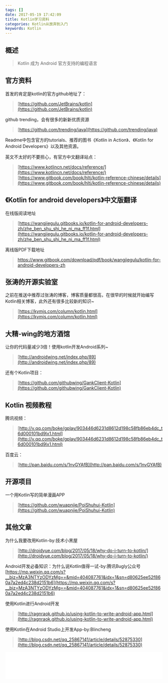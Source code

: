 ```yaml
---
tags: []
date: 2017-05-19 17:42:09
title: Kotlin学习资料
categories: Kotlin从放弃到入门
keywords: Kotlin
---
```

## 概述
> Kotlin 成为 Android 官方支持的编程语言


<!-- more -->

## 官方资料

首发的肯定是kotlin的官方github地址了：
> [https://github.com/JetBrains/kotlin](https://github.com/JetBrains/kotlin)

github trending，会有很多的新新优质资源
> [https://github.com/trending/java](https://github.com/trending/java)

Readme中包含官方的tutorials、推荐的图书《Kotlin in Action》、《Kotlin for Android Developers》以及其他资源。

英文不太好的不要担心，有官方中文翻译站点：
> [https://www.kotlincn.net/docs/reference/](https://www.kotlincn.net/docs/reference/)
> [https://www.gitbook.com/book/hltj/kotlin-reference-chinese/details](https://www.gitbook.com/book/hltj/kotlin-reference-chinese/details)

## 《Kotlin for android developers》中文版翻译

在线版阅读地址
> [https://wangjiegulu.gitbooks.io/kotlin-for-android-developers-zh/zhe_ben_shu_shi_he_ni_ma_ff1f.html](https://wangjiegulu.gitbooks.io/kotlin-for-android-developers-zh/zhe_ben_shu_shi_he_ni_ma_ff1f.html)

离线版PDF下载地址
> https://www.gitbook.com/download/pdf/book/wangjiegulu/kotlin-for-android-developers-zh

## 张涛的开源实验室
之前在推送中推荐过张涛的博客，博客质量都很高，在很早的时候就开始编写Kotlin相关博客，此外还有很多比较新的知识~
> [https://kymjs.com/column/kotlin.html](https://kymjs.com/column/kotlin.html)

## 大精-wing的地方酒馆
让你的代码量减少3倍！使用kotlin开发Android系列~

> [http://androidwing.net/index.php/89](http://androidwing.net/index.php/89)

还有个Kotlin项目：
> [https://github.com/githubwing/GankClient-Kotlin](https://github.com/githubwing/GankClient-Kotlin)

## Kotlin 视频教程

腾讯视频：
> [http://v.qq.com/boke/gplay/903446d6231d8612d198c58fb86eb4dc_t6d000101bd9lx1.html](http://v.qq.com/boke/gplay/903446d6231d8612d198c58fb86eb4dc_t6d000101bd9lx1.html)

百度云：
> [http://pan.baidu.com/s/1nvGYAfB](http://pan.baidu.com/s/1nvGYAfB)

## 开源项目

一个用Kotlin写的简单漫画APP
> [https://github.com/wuapnjie/PoiShuhui-Kotlin](https://github.com/wuapnjie/PoiShuhui-Kotlin)

## 其他文章
为什么我要改用Kotlin-by:技术小黑屋
> [http://droidyue.com/blog/2017/05/18/why-do-i-turn-to-kotlin/](http://droidyue.com/blog/2017/05/18/why-do-i-turn-to-kotlin/)

Android开发必备知识：为什么说Kotlin值得一试-by:腾讯Bugly公众号
[https://mp.weixin.qq.com/s?__biz=MzA3NTYzODYzMg==&mid=404087761&idx=1&sn=d80625ee52f860a7a2ed4c238d2151b6](https://mp.weixin.qq.com/s?__biz=MzA3NTYzODYzMg==&mid=404087761&idx=1&sn=d80625ee52f860a7a2ed4c238d2151b6)

使用Kotlin进行Android开发
> [http://ragnraok.github.io/using-kotlin-to-write-android-app.html](http://ragnraok.github.io/using-kotlin-to-write-android-app.html)

使用Kotlin在Android Studio上开发App-by:Blincheng
> [http://blog.csdn.net/qq_25867141/article/details/52875330](http://blog.csdn.net/qq_25867141/article/details/52875330)


<iframe frameborder="no" border="0" marginwidth="0" marginheight="0" width=100% height=86 src="//music.163.com/outchain/player?type=2&id=26515317&auto=1&height=66"></iframe>